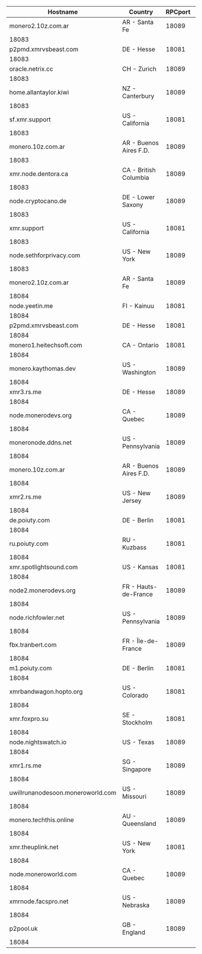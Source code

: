 Hostname | Country | RPCport | P2Pport
--- | --- | --- | ---
monero2.10z.com.ar | AR - Santa Fe | 18089
 | 18083
p2pmd.xmrvsbeast.com | DE - Hesse | 18081
 | 18083
oracle.netrix.cc | CH - Zurich | 18089
 | 18083
home.allantaylor.kiwi | NZ - Canterbury | 18089
 | 18083
sf.xmr.support | US - California | 18081
 | 18083
monero.10z.com.ar | AR - Buenos Aires F.D. | 18089
 | 18083
xmr.node.dentora.ca | CA - British Columbia | 18089
 | 18083
node.cryptocano.de | DE - Lower Saxony | 18089
 | 18083
xmr.support | US - California | 18081
 | 18083
node.sethforprivacy.com | US - New York | 18089
 | 18083
monero2.10z.com.ar | AR - Santa Fe | 18089
 | 18084
node.yeetin.me | FI - Kainuu | 18081
 | 18084
p2pmd.xmrvsbeast.com | DE - Hesse | 18081
 | 18084
monero1.heitechsoft.com | CA - Ontario | 18081
 | 18084
monero.kaythomas.dev | US - Washington | 18089
 | 18084
xmr3.rs.me | DE - Hesse | 18089
 | 18084
node.monerodevs.org | CA - Quebec | 18089
 | 18084
moneronode.ddns.net | US - Pennsylvania | 18089
 | 18084
monero.10z.com.ar | AR - Buenos Aires F.D. | 18089
 | 18084
xmr2.rs.me | US - New Jersey | 18089
 | 18084
de.poiuty.com | DE - Berlin | 18081
 | 18084
ru.poiuty.com | RU - Kuzbass | 18081
 | 18084
xmr.spotlightsound.com | US - Kansas | 18081
 | 18084
node2.monerodevs.org | FR - Hauts-de-France | 18089
 | 18084
node.richfowler.net | US - Pennsylvania | 18089
 | 18084
fbx.tranbert.com | FR - Île-de-France | 18089
 | 18084
m1.poiuty.com | DE - Berlin | 18081
 | 18084
xmrbandwagon.hopto.org | US - Colorado | 18081
 | 18084
xmr.foxpro.su | SE - Stockholm | 18081
 | 18084
node.nightswatch.io | US - Texas | 18089
 | 18084
xmr1.rs.me | SG - Singapore | 18089
 | 18084
uwillrunanodesoon.moneroworld.com | US - Missouri | 18089
 | 18084
monero.techthis.online | AU - Queensland | 18089
 | 18084
xmr.theuplink.net | US - New York | 18081
 | 18084
node.moneroworld.com | CA - Quebec | 18089
 | 18084
xmrnode.facspro.net | US - Nebraska | 18089
 | 18084
p2pool.uk | GB - England | 18089
 | 18084
